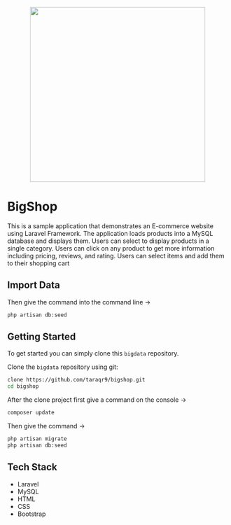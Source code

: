 <p align="center"><a href="https://laravel.com" target="_blank"><img src="https://raw.githubusercontent.com/laravel/art/master/logo-lockup/5%20SVG/2%20CMYK/1%20Full%20Color/laravel-logolockup-cmyk-red.svg" width="400"></a></p>

# BigShop

This is a sample application that demonstrates an E-commerce website using Laravel Framework. The application loads products into a MySQL database and displays them. Users can select to display products in a single category. Users can click on any product to get more information including pricing, reviews, and rating. Users can select items and add them to their shopping cart

## Import Data
Then give the command into the command line ->
```bash
php artisan db:seed
```


## Getting Started

To get started  you can simply clone this `bigdata` repository.

Clone the `bigdata` repository using git:

```bash
clone https://github.com/taraqr9/bigshop.git
cd bigshop
```

After the clone project first give a command on the console ->
```bash
composer update 
```


Then give the command ->
```bash
php artisan migrate
php artisan db:seed
```


## Tech Stack
* Laravel
* MySQL
* HTML
* CSS
* Bootstrap
